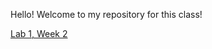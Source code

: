 Hello! Welcome to my repository for this class!

[Lab 1, Week 2](https://ichbinethan.github.io/cse15l-lab-reports/lab1)

